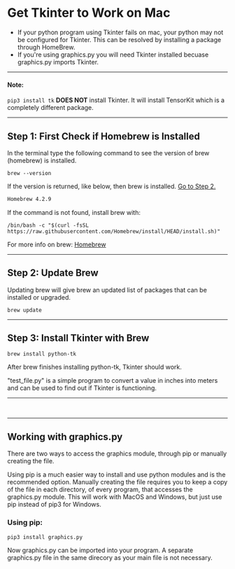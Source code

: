 # Get Tkinter to Work on Mac
* If your python program using Tkinter fails on mac,  your python may not be configured for Tkinter. This can be resolved by installing a package through HomeBrew. 
* If you're using graphics.py you will need Tkinter installed becuase graphics.py imports Tkinter. 

---

#### Note:
```pip3 install tk``` **DOES NOT** install Tkinter. It will install TensorKit which is a completely different package. 

---

## Step 1: First Check if Homebrew is Installed
In the terminal type the following command to see the version of brew (homebrew) is installed. 
```
brew --version
```
If the version is returned, like below, then brew is installed. [Go to Step 2.](#step-2-update-brew) 
```txt
Homebrew 4.2.9
```
If the command is not found, install brew with:
```
/bin/bash -c "$(curl -fsSL https://raw.githubusercontent.com/Homebrew/install/HEAD/install.sh)"
```
For more info on brew: [Homebrew](https://brew.sh)

---

## Step 2: Update Brew
Updating brew will give brew an updated list of packages that can be installed or upgraded.
```
brew update
```

---

## Step 3: Install Tkinter with Brew
```
brew install python-tk
```
After brew finishes installing python-tk, Tkinter should work. 

"test_file.py" is a simple program to convert a value in inches into meters and can be used to find out if Tkinter is functioning.

---
<br>

---

## Working with graphics.py
There are two ways to access the graphics module, through pip or manually creating the file.

Using pip is a much easier way to install and use python modules and is the recommended option. Manually creating the file requires you to keep a copy of the file in each directory, of every program, that accesses the graphics.py module. This will work with MacOS and Windows, but just use pip instead of pip3 for Windows. 


### Using pip:
```
pip3 install graphics.py
```
Now graphics.py can be imported into your program. A separate graphics.py file in the same direcory as your main file is not necessary. 
